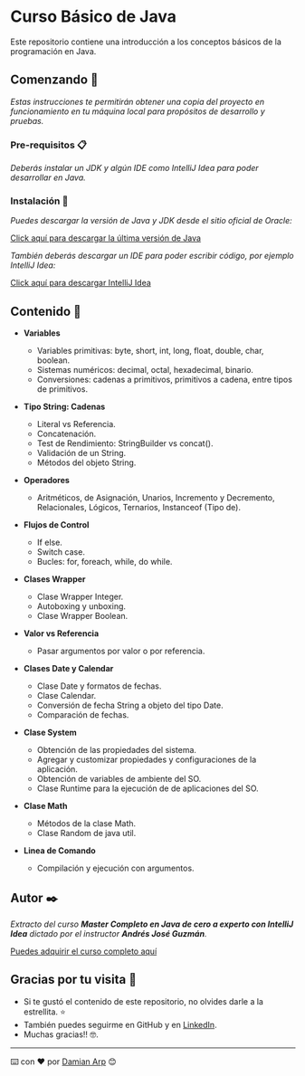 # Curso Básico de Java

Este repositorio contiene una introducción a los conceptos básicos de la programación en Java.

## Comenzando 🚀

_Estas instrucciones te permitirán obtener una copia del proyecto en funcionamiento en tu máquina local para propósitos de desarrollo y pruebas._

### Pre-requisitos 📋

_Deberás instalar un JDK y algún IDE como IntelliJ Idea para poder desarrollar en Java._

### Instalación 🔧

_Puedes descargar la versión de Java y JDK desde el sitio oficial de Oracle:_


[Click aquí para descargar la última versión de Java](https://www.oracle.com/java/technologies/javase-downloads.html)

_También deberás descargar un IDE para poder escribir código, por ejemplo IntelliJ Idea:_

[Click aquí para descargar IntelliJ Idea](https://www.jetbrains.com/idea/promo/?gclid=Cj0KCQjwub-HBhCyARIsAPctr7w3g0vspYUaj8a5B-9b_qIPpB3AkUCwKLsuScXVkK5XWoInZr_X9m8aAkorEALw_wcB)

## Contenido 📖

* **Variables** 

     * Variables primitivas: byte, short, int, long, float, double, char, boolean.
     * Sistemas numéricos: decimal, octal, hexadecimal, binario.
     * Conversiones: cadenas a primitivos, primitivos a cadena, entre tipos de primitivos.

* **Tipo String: Cadenas** 

     * Literal vs Referencia.
     * Concatenación.
     * Test de Rendimiento: StringBuilder vs concat().
     * Validación de un String.
     * Métodos del objeto String.

* **Operadores** 

     * Aritméticos, de Asignación, Unarios, Incremento y Decremento, Relacionales, Lógicos, Ternarios, Instanceof (Tipo de).

* **Flujos de Control** 

     * If else.
     * Switch case.
     * Bucles: for, foreach, while, do while.

* **Clases Wrapper** 

     * Clase Wrapper Integer.
     * Autoboxing y unboxing.
     * Clase Wrapper Boolean.

* **Valor vs Referencia** 

     * Pasar argumentos por valor o por referencia.

* **Clases Date y Calendar** 

     * Clase Date y formatos de fechas.
     * Clase Calendar.
     * Conversión de fecha String a objeto del tipo Date.
     * Comparación de fechas.

* **Clase System** 

     * Obtención de las propiedades del sistema.
     * Agregar y customizar propiedades y configuraciones de la aplicación.
     * Obtención de variables de ambiente del SO.
     * Clase Runtime para la ejecución de de aplicaciones del SO.

* **Clase Math** 

     * Métodos de la clase Math.
     * Clase Random de java util.

* **Linea de Comando** 

     * Compilación y ejecución con argumentos.

## Autor ✒️

_Extracto del curso **Master Completo en Java de cero a experto con IntelliJ Idea** dictado por el instructor **Andrés José Guzmán**._

[Puedes adquirir el curso completo aquí](https://www.udemy.com/course/master-completo-java-de-cero-a-experto)

## Gracias por tu visita 🤩

* Si te gustó el contenido de este repositorio, no olvides darle a la estrellita. ⭐
* También puedes seguirme en GitHub y en [LinkedIn](https://www.linkedin.com/in/pablodamianarp).
* Muchas gracias!! 🤓.



---
⌨️ con ❤️ por [Damian Arp](https://github.com/damianarp) 😊
